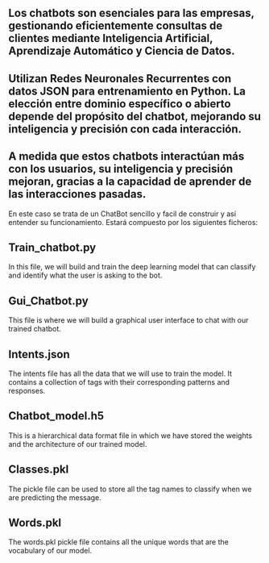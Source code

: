 ## Los chatbots son esenciales para las empresas, gestionando eficientemente consultas de clientes mediante Inteligencia Artificial, Aprendizaje Automático y Ciencia de Datos. 
## Utilizan Redes Neuronales Recurrentes con datos JSON para entrenamiento en Python. La elección entre dominio específico o abierto depende del propósito del chatbot, mejorando su inteligencia y precisión con cada interacción. 

## A medida que estos chatbots interactúan más con los usuarios, su inteligencia y precisión mejoran, gracias a la capacidad de aprender de las interacciones pasadas.

En este caso se trata de un ChatBot sencillo y facil de construir y así entender su funcionamiento.
Estará compuesto por los siguientes ficheros:

## Train_chatbot.py
In this file, we will build and train the deep learning model that can classify and identify what the user is asking to the bot.

## Gui_Chatbot.py
This file is where we will build a graphical user interface to chat with our trained chatbot.

## Intents.json
The intents file has all the data that we will use to train the model. It contains a collection of tags with their corresponding patterns and responses.

## Chatbot_model.h5
This is a hierarchical data format file in which we have stored the weights and the architecture of our trained model.

## Classes.pkl
The pickle file can be used to store all the tag names to classify when we are predicting the message.

## Words.pkl
The words.pkl pickle file contains all the unique words that are the vocabulary of our model.
